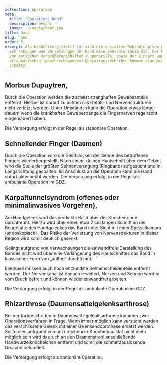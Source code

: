 ```yaml
---
collection: operation
meta:
  title: "Operation: Hand"
  description: beschr
  image: ../media/boot.jpg
title: Hand
slug: hand
order: 5
excerpt: Als Handchirurg stellt für mich die operative Behandlung von Pat mit
  Erkrankungen und Verletzungen der Hand eine zentrale Säule dar. Der Einsatz
  von optischen Vergrößerungshilfen (Lupenbrille) sowie der Einsatz von
  atraumatischen (gewebeschonenden) Operationstechniken kommen standardmäßig zum
  Einsatz.
---
```

## Morbus Dupuytren,

Durch die Operation werden die zu meist stranghaften Gewebsanteile entfernt. Hierbei ist darauf zu achten das Gefäß- und Nervenstrukturen nicht verletzt werden. Unter Umständen kann die Operation etwas länger dauern wenn die krankhaften Gewebestränge die Fingernerven regelrecht eingemauert haben. 

Die Versorgung erfolgt in der Regel als stationäre Operation. 

## Schnellender Finger (Daumen)

Durch die Operation wird die Gleitfähigkeit der Sehne des betroffenen Fingers wiederhergestellt. Nach einem kleinen Hautschnitt über dem Gebiet wird die Stelle der größten Sehnenverengung (Ringband) aufgesucht und in Längsrichtung gespalten. Im Anschluss an die Operation kann die Hand sofort aktiv beübt werden. Die Versorgung erfolgt in der Regel als ambulante Operation im GDZ. 

## Karpaltunnelsyndrom (offenes oder minimalinvasives Vorgehen),

Am Handgelenk wird das verdickte Band über der Knochenrinne durchtrennt. Hierzu wird über einen etwa 2 cm langen Schnitt an der Beugefalte des Handgelenkes das Band unter Sicht mit einer Spezialkamara (endoskopisch) . Das Risiko der Verletzung von Nervenstrukturen in dieser Region wird somit deutlich gesenkt. 

Gelingt aufgrund von Verwachsungen die einwandfreie Darstellung des Bandes nicht wird über eine Verlängerung des Hautschnittes das Band in klassischer Form von „außen“ durchtrennt. 

Eventuell müssen auch noch entzündete Sehnenscheidenteile entfernt werden. Der Nervenkanal ist danach erweitert, Nerven und Sehnen werden vom Druck befreit und können wieder einwandfrei arbeiten. 

Die Versorgung erfolgt in der Regel als ambulante Operation im GDZ. 

## Rhizarthrose (Daumensattelgelenksarthrose)

Bei der fortgeschrittenen Daumensattelgelenksarthrose kommen zwei Operationsverfahren in Frage. Wenn immer möglich kann versucht werden das verschlissene Gelenk mit einer Gelenkendoprothese ersetzt werden. Sollte dies aufgrund von unzureichender Knochenqualität nicht mehr möglich sein wird das sich an den Daumenstrahl anschließende Handwurzelknöchelchen entfernt und somit die schmerzauslösende Ursache behandelt. 

Die Versorgung erfolgt als stationäre Operation.